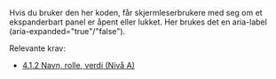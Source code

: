 Hvis du bruker den her koden, får skjermleserbrukere med seg om et ekspanderbart panel er åpent eller lukket. Her brukes det en aria-label (aria-expanded="true"/"false").


Relevante krav:
- [4.1.2 Navn, rolle, verdi (Nivå A)](https://uu.difi.no/krav-og-regelverk/wcag-20-standarden/412-navn-rolle-verdi-niva)
